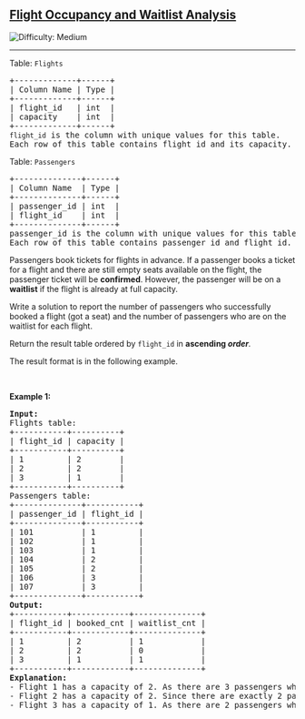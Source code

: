 <h2><a href="https://leetcode.com/problems/flight-occupancy-and-waitlist-analysis">Flight Occupancy and Waitlist Analysis</a></h2> <img src='https://img.shields.io/badge/Difficulty-Medium-orange' alt='Difficulty: Medium' /><hr><p>Table: <code><font face="monospace">Flights</font></code></p>

<pre>
+-------------+------+
| Column Name | Type |
+-------------+------+
| flight_id   | int  |
| capacity    | int  |
+-------------+------+
<code>flight_id</code> is the column with unique values for this table.
Each row of this table contains flight id and its capacity.
</pre>

<p>Table: <code>Passengers</code></p>

<pre>
+--------------+------+
| Column Name  | Type |
+--------------+------+
| passenger_id | int  |
| flight_id    | int  |
+--------------+------+
passenger_id is the column with unique values for this table.
Each row of this table contains passenger id and flight id.
</pre>

<p>Passengers book tickets for flights in advance. If a passenger books a ticket for a flight and there are still empty seats available on the flight, the passenger ticket will be <strong>confirmed</strong>. However, the passenger will be on a <strong>waitlist</strong> if the flight is already at full capacity.</p>

<p>Write a solution to report the number of passengers who successfully booked a flight (got a seat) and the number of passengers who are on the waitlist for each flight.</p>

<p>Return the result table ordered by<em> </em><code>flight_id</code>&nbsp;in <strong>ascending</strong><em><strong>&nbsp;order</strong>.</em></p>

<p>The&nbsp;result format is in the following example.</p>

<p>&nbsp;</p>
<p><strong class="example">Example 1:</strong></p>

<pre>
<strong>Input:</strong> 
Flights table:
+-----------+----------+
| flight_id | capacity |
+-----------+----------+
| 1         | 2        |
| 2         | 2        |
| 3         | 1        |
+-----------+----------+
Passengers table:
+--------------+-----------+
| passenger_id | flight_id |
+--------------+-----------+
| 101          | 1         |
| 102          | 1         |
| 103          | 1         |
| 104          | 2         |
| 105          | 2         |
| 106          | 3         |
| 107          | 3         |
+--------------+-----------+
<strong>Output:</strong> 
+-----------+------------+--------------+
| flight_id | booked_cnt | waitlist_cnt |
+-----------+------------+--------------+
| 1         | 2          | 1            |
| 2         | 2          | 0            |
| 3         | 1          | 1            |
+-----------+------------+--------------+
<strong>Explanation:</strong> 
- Flight 1 has a capacity of 2. As there are 3 passengers who have booked tickets, only 2 passengers can get a seat. Therefore, 2 passengers are successfully booked, and 1 passenger is on the waitlist.
- Flight 2 has a capacity of 2. Since there are exactly 2 passengers who booked tickets, everyone can secure a seat. As a result, 2 passengers successfully booked their seats and there are no passengers on the waitlist.
- Flight 3 has a capacity of 1. As there are 2 passengers who have booked tickets, only 1 passenger can get a seat. Therefore, 1 passenger is successfully booked, and 1 passenger is on the waitlist.
</pre>
